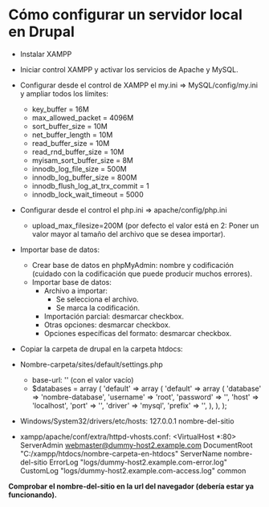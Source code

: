 # Cómo configurar un servidor local en Drupal

- Instalar XAMPP
- Iniciar control XAMPP y activar los servicios de Apache y MySQL.
- Configurar desde el control de XAMPP el my.ini => MySQL/config/my.ini y ampliar todos los límites:
  - key_buffer = 16M
  - max_allowed_packet = 4096M
  - sort_buffer_size = 10M
  - net_buffer_length = 10M
  - read_buffer_size = 10M
  - read_rnd_buffer_size = 10M
  - myisam_sort_buffer_size = 8M
  - innodb_log_file_size = 500M
  - innodb_log_buffer_size = 800M
  - innodb_flush_log_at_trx_commit = 1
  - innodb_lock_wait_timeout = 5000
- Configurar desde el control el php.ini => apache/config/php.ini
  - upload_max_filesize=200M (por defecto el valor está en 2: Poner un valor mayor al tamaño del archivo que se desea importar).
- Importar base de datos: 
  - Crear base de datos en phpMyAdmin: nombre y codificación (cuidado con la codificación que puede producir muchos errores).
  - Importar base de datos: 
    - Archivo a importar: 
      - Se selecciona el archivo.
      - Se marca la codificación.
    - Importación parcial: desmarcar checkbox.
    - Otras opciones: desmarcar checkbox.
    - Opciones específicas del formato: desmarcar checkbox.
 - Copiar la carpeta de drupal en la carpeta htdocs:
 - Nombre-carpeta/sites/default/settings.php
   - base-url: '' (con el valor vacío)
   - $databases = array (
        'default' => 
        array (
          'default' => 
          array (
            'database' => 'nombre-database',
            'username' => 'root',
            'password' => '',
            'host' => 'localhost',
            'port' => '',
            'driver' => 'mysql',
            'prefix' => '',
          ),
        ),
      );  
      
- Windows/System32/drivers/etc/hosts: 127.0.0.1  nombre-del-sitio
- xampp/apache/conf/extra/httpd-vhosts.conf:
     <VirtualHost *:80>
          ServerAdmin webmaster@dummy-host2.example.com
          DocumentRoot "C:/xampp/htdocs/nombre-carpeta-en-htdocs"
          ServerName nombre-del-sitio
          ErrorLog "logs/dummy-host2.example.com-error.log"
          CustomLog "logs/dummy-host2.example.com-access.log" common
      </VirtualHost>

**Comprobar el nombre-del-sitio en la url del navegador (debería estar ya funcionando).**
